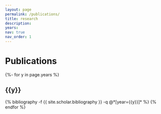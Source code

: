 ```yaml
---
layout: page
permalink: /publications/
title: research
description:
years:
nav: true
nav_order: 1
---
```

<!-- _pages/publications.md -->
<h1>Publications</h1>
<div class="publications">

{%- for y in page.years %}
  <h2 class="year">{{y}}</h2>
  {% bibliography -f {{ site.scholar.bibliography }} -q @*[year={{y}}]* %}
{% endfor %}

</div>
